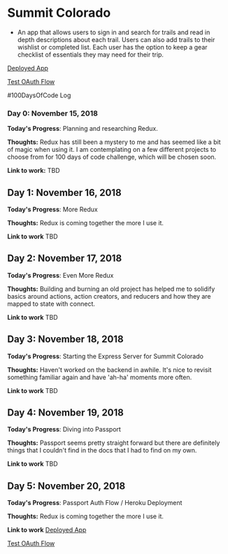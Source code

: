 # Summit Colorado

- An app that allows users to sign in and search for trails and read in depth descriptions about each trail. Users can also add trails to their wishlist or completed list. Each user has the option to keep a gear checklist of essentials they may need for their trip.

[Deployed App](https://summit-colorado.herokuapp.com/)

[Test OAuth Flow](https://summit-colorado.herokuapp.com/auth/google)

#100DaysOfCode Log

### Day 0: November 15, 2018

**Today's Progress**: Planning and researching Redux.

**Thoughts:** Redux has still been a mystery to me and has seemed like a bit of magic when using it. I am contemplating on a few different projects to choose from for 100 days of code challenge, which will be chosen soon.

**Link to work:** TBD

## Day 1: November 16, 2018

**Today's Progress**: More Redux

**Thoughts:** Redux is coming together the more I use it.

**Link to work** TBD

## Day 2: November 17, 2018

**Today's Progress**: Even More Redux

**Thoughts:** Building and burning an old project has helped me to solidify basics around actions, action creators, and reducers and how they are mapped to state with connect.

**Link to work** TBD

## Day 3: November 18, 2018

**Today's Progress**: Starting the Express Server for Summit Colorado

**Thoughts:** Haven't worked on the backend in awhile. It's nice to revisit something familiar again and have 'ah-ha' moments more often.

**Link to work** TBD

## Day 4: November 19, 2018

**Today's Progress**: Diving into Passport

**Thoughts:** Passport seems pretty straight forward but there are definitely things that I couldn't find in the docs that I had to find on my own.

**Link to work** TBD

## Day 5: November 20, 2018

**Today's Progress**: Passport Auth Flow / Heroku Deployment

**Thoughts:** Redux is coming together the more I use it.

**Link to work** [Deployed App](https://summit-colorado.herokuapp.com/)

[Test OAuth Flow](https://summit-colorado.herokuapp.com/auth/google)
